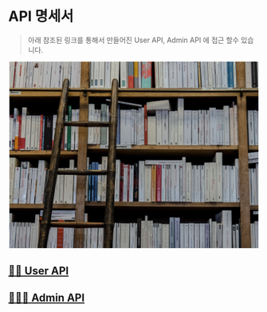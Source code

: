 # API 명세서
> 아래 참조된 링크를 통해서 만들어진 User API, Admin API 에 접근 할수 있습니다.

<p align="center">
    <img width="500" alt="book" src="./IMG/book.jpg"/>
</p>

## [🙍🏻 User API](https://github.com/dnjs2721/Ecommerce/blob/main/API-Document/API/User.md)

## [👨🏻‍💻 Admin API](https://github.com/dnjs2721/Ecommerce/blob/main/API-Document/API/Admin.md)